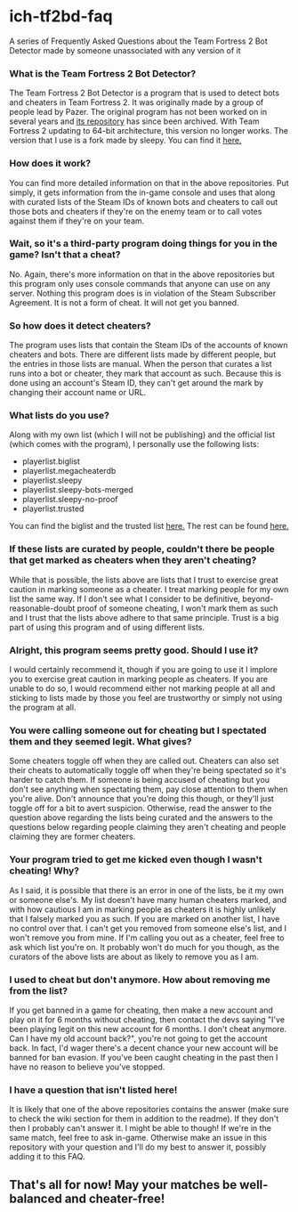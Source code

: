 # ich-tf2bd-faq
A series of Frequently Asked Questions about the Team Fortress 2 Bot Detector made by someone unassociated with any version of it

### What is the Team Fortress 2 Bot Detector?

The Team Fortress 2 Bot Detector is a program that is used to detect bots and cheaters in Team Fortress 2. It was originally made by a group of people lead by Pazer. The original program has not been worked on in several years and [its repository](https://github.com/PazerOP/tf2_bot_detector) has since been archived. With Team Fortress 2 updating to 64-bit architecture, this version no longer works. The version that I use is a fork made by sleepy. You can find it [here.](https://github.com/surepy/tf2_bot_detector)

### How does it work?

You can find more detailed information on that in the above repositories. Put simply, it gets information from the in-game console and uses that along with curated lists of the Steam IDs of known bots and cheaters to call out those bots and cheaters if they're on the enemy team or to call votes against them if they're on your team.

### Wait, so it's a third-party program doing things for you in the game? Isn't that a cheat?

No. Again, there's more information on that in the above repositories but this program only uses console commands that anyone can use on any server. Nothing this program does is in violation of the Steam Subscriber Agreement. It is not a form of cheat. It will not get you banned.

### So how does it detect cheaters?

The program uses lists that contain the Steam IDs of the accounts of known cheaters and bots. There are different lists made by different people, but the entries in those lists are manual. When the person that curates a list runs into a bot or cheater, they mark that account as such. Because this is done using an account's Steam ID, they can't get around the mark by changing their account name or URL.

### What lists do you use?

Along with my own list (which I will not be publishing) and the official list (which comes with the program), I personally use the following lists:

* playerlist.biglist
* playerlist.megacheaterdb
* playerlist.sleepy
* playerlist.sleepy-bots-merged
* playerlist.sleepy-no-proof
* playerlist.trusted

You can find the biglist and the trusted list [here.](https://github.com/PazerOP/tf2_bot_detector/wiki/Customization) The rest can be found [here.](https://github.com/surepy/tf2db-sleepy-list)

### If these lists are curated by people, couldn't there be people that get marked as cheaters when they aren't cheating?

While that is possible, the lists above are lists that I trust to exercise great caution in marking someone as a cheater. I treat marking people for my own list the same way. If I don't see what I consider to be definitive, beyond-reasonable-doubt proof of someone cheating, I won't mark them as such and I trust that the lists above adhere to that same principle. Trust is a big part of using this program and of using different lists.

### Alright, this program seems pretty good. Should I use it?

I would certainly recommend it, though if you are going to use it I implore you to exercise great caution in marking people as cheaters. If you are unable to do so, I would recommend either not marking people at all and sticking to lists made by those you feel are trustworthy or simply not using the program at all.

### You were calling someone out for cheating but I spectated them and they seemed legit. What gives?

Some cheaters toggle off when they are called out. Cheaters can also set their cheats to automatically toggle off when they're being spectated so it's harder to catch them. If someone is being accused of cheating but you don't see anything when spectating them, pay close attention to them when you're alive. Don't announce that you're doing this though, or they'll just toggle off for a bit to avert suspicion. Otherwise, read the answer to the question above regarding the lists being curated and the answers to the questions below regarding people claiming they aren't cheating and people claiming they are former cheaters.

### Your program tried to get me kicked even though I wasn't cheating! Why?

As I said, it is possible that there is an error in one of the lists, be it my own or someone else's. My list doesn't have many human cheaters marked, and with how cautious I am in marking people as cheaters it is highly unlikely that I falsely marked you as such. If you are marked on another list, I have no control over that. I can't get you removed from someone else's list, and I won't remove you from mine. If I'm calling you out as a cheater, feel free to ask which list you're on. It probably won't do much for you though, as the curators of the above lists are about as likely to remove you as I am.

### I used to cheat but don't anymore. How about removing me from the list?

If you get banned in a game for cheating, then make a new account and play on it for 6 months without cheating, then contact the devs saying "I've been playing legit on this new account for 6 months. I don't cheat anymore. Can I have my old account back?", you're not going to get the account back. In fact, I'd wager there's a decent chance your new account will be banned for ban evasion. If you've been caught cheating in the past then I have no reason to believe you've stopped.

### I have a question that isn't listed here!

It is likely that one of the above repositories contains the answer (make sure to check the wiki section for them in addition to the readme). If they don't then I probably can't answer it. I might be able to though! If we're in the same match, feel free to ask in-game. Otherwise make an issue in this repository with your question and I'll do my best to answer it, possibly adding it to this FAQ.

## That's all for now! May your matches be well-balanced and cheater-free!
